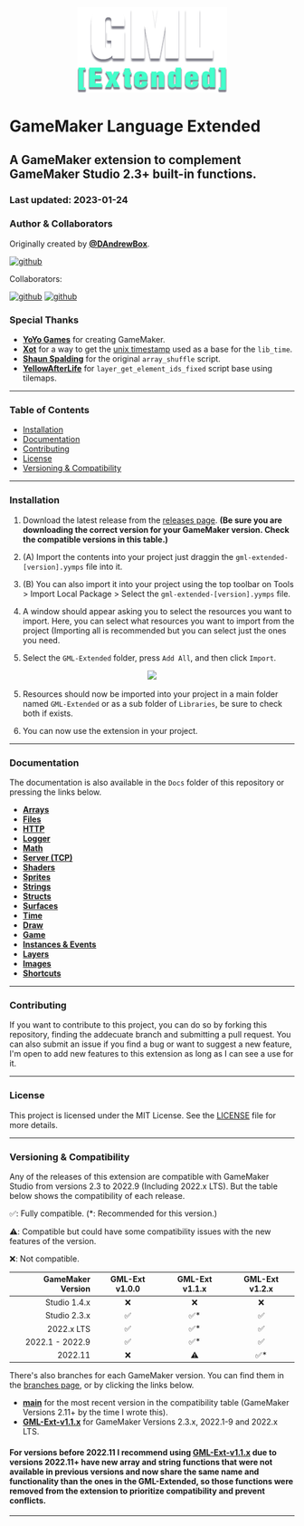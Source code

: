 <p align="center">
  <img src="./logo.png" />
</p>

# GameMaker Language Extended
## A GameMaker extension to complement GameMaker Studio 2.3+ built-in functions.
### Last updated: 2023-01-24

### Author & Collaborators
Originally created by [**@DAndrewBox**](https://twitter.com/DAndrewBox_).

[![github](https://img.shields.io/badge/DAndrewBox-000?style=for-the-badge&logo=github&label=Github&logoColor=white)](https://github.com/DAndrewBox)

Collaborators:

[![github](https://img.shields.io/badge/Shynif-000?style=for-the-badge&logo=github&label=Github&logoColor=white)](https://github.com/Shynif)
[![github](https://img.shields.io/badge/Gizmo199-000?style=for-the-badge&logo=github&label=Github&logoColor=white)](https://github.com/Gizmo199)

### Special Thanks
- [**YoYo Games**](https://www.yoyogames.com/) for creating GameMaker.
- [**Xot**](https://twitter.com/xotmatrix) for a way to get the [unix timestamp](https://www.gmlscripts.com/script/unix_timestamp) used as a base for the `lib_time`.
- [**Shaun Spalding**](https://twitter.com/shaunspalding) for the original `array_shuffle` script.
- [**YellowAfterLife**](https://yal.cc) for `layer_get_element_ids_fixed` script base using tilemaps.

---

### Table of Contents
- [Installation](#installation)
- [Documentation](#documentation)
- [Contributing](#contributing)
- [License](#license)
- [Versioning & Compatibility](#versioning--compatibility)

---

### Installation
1. Download the latest release from the [releases page](https://github.com/DAndrewBox/GML-Extended/releases). **(Be sure you are downloading the correct version for your GameMaker version. Check the compatible versions in this table.)**

2. (A) Import the contents into your project just draggin the `gml-extended-[version].yymps` file into it.

2. (B) You can also import it into your project using the top toolbar on Tools > Import Local Package > Select the `gml-extended-[version].yymps` file.

3. A window should appear asking you to select the resources you want to import. Here, you can select what resources you want to import from the project (Importing all is recommended but you can select just the ones you need.

4. Select the `GML-Extended` folder, press `Add All`, and then click `Import`.

<p style="text-align: center;">
  <img src="https://i.imgur.com/ErUhn3b.png" width="75%"/>
<p>

5. Resources should now be imported into your project in a main folder named `GML-Extended` or as a sub folder of `Libraries`, be sure to check both if exists.

6. You can now use the extension in your project.

---

### Documentation
The documentation is also available in the `Docs` folder of this repository or pressing the links below.
- [**Arrays**](Docs/Arrays.md)
- [**Files**](Docs/Files.md)
- [**HTTP**](Docs/HTTP.md)
- [**Logger**](Docs/Logger.md)
- [**Math**](Docs/Math.md)
- [**Server (TCP)**](Docs/ServerTCP.md)
- [**Shaders**](Docs/Shaders.md)
- [**Sprites**](Docs/Sprites.md)
- [**Strings**](Docs/Strings.md)
- [**Structs**](Docs/Structs.md)
- [**Surfaces**](Docs/Surfaces.md)
- [**Time**](Docs/Time.md)
- [**Draw**](Docs/Draw.md)
- [**Game**](Docs/Game.md)
- [**Instances & Events**](Docs/Instances_and_Events.md)
- [**Layers**](Docs/Layers.md)
- [**Images**](Docs/Images.md)
- [**Shortcuts**](Docs/Shortcuts.md)

---

### Contributing
If you want to contribute to this project, you can do so by forking this repository, finding the addecuate branch and submitting a pull request.
You can also submit an issue if you find a bug or want to suggest a new feature, I'm open to add new features to this extension as long as I can see a use for it.

---

### License
This project is licensed under the MIT License. See the [LICENSE](LICENSE) file for more details.

---

### Versioning & Compatibility
Any of the releases of this extension are compatible with GameMaker Studio from versions 2.3 to 2022.9 (Including 2022.x LTS). But the table below shows the compatibility of each release.

✅: Fully compatible. (*: Recommended for this version.)


⚠️: Compatible but could have some compatibility issues with the new features of the version.

❌: Not compatible.

| GameMaker Version | GML-Ext v1.0.0 | GML-Ext v1.1.x | GML-Ext v1.2.x |
| ---: | :---: | :---: | :---: |
| Studio 1.4.x      | ❌ | ❌ | ❌ |
| Studio 2.3.x      | ✅ | ✅* | ✅ |
| 2022.x LTS        | ✅ | ✅* | ✅ |
| 2022.1 - 2022.9   | ✅ | ✅* | ✅ |
| 2022.11           | ❌ | ⚠️ | ✅* |

There's also branches for each GameMaker version. You can find them in the [branches page](https://github.com/DAndrewBox/GML-Extended/branches), or by clicking the links below.
- [**main**](https://github.com/DAndrewBox/GML-Extended) for the most recent version in the compatibility table (GameMaker Versions 2.11+ by the time I wrote this).
- [**GML-Ext-v1.1.x**](https://github.com/DAndrewBox/GML-Extended/tree/GML-Ext-v1.1.x) for GameMaker Versions 2.3.x, 2022.1-9 and 2022.x LTS.

#### For versions before 2022.11 I recommend using [**GML-Ext-v1.1.x**](https://github.com/DAndrewBox/GML-Extended/tree/GML-Ext-v1.1.x) due to versions 2022.11+ have new array and string functions that were not available in previous versions and now share the same name and functionality than the ones in the GML-Extended, so those functions were removed from the extension to prioritize compatibility and prevent conflicts.

---